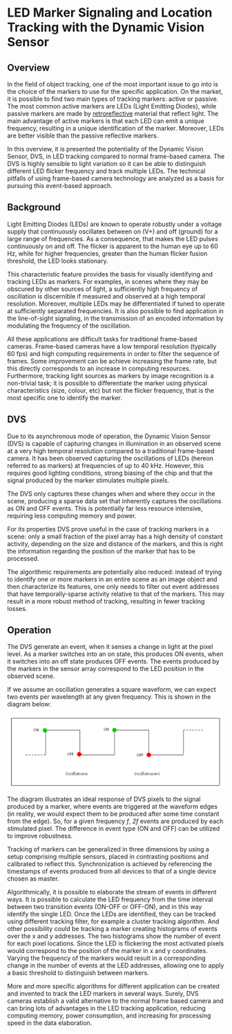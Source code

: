 # LED Marker Signaling and Location Tracking with the Dynamic Vision Sensor

## Overview

In the field of object tracking, one of the most important issue to go
into is the choice of the markers to use for the specific application.
On the market, it is possible to find two main types of tracking
markers: active or passive. The most common active markers are LEDs
(Light Emitting Diodes), while passive markers are made by
[retroreflective](https://en.wikipedia.org/wiki/Retroreflective)
material that reflect light. The main advantage of active markers is
that each LED can emit a unique frequency, resulting in a unique
identification of the marker. Moreover, LEDs are better visible than the
passive reflective markers.

In this overview, it is presented the potentiality of the Dynamic Vision
Sensor, DVS, in LED tracking compared to normal frame-based camera. The
DVS is highly sensible to light variation so it can be able to
distinguish different LED flicker frequency and track multiple LEDs. The
technical pitfalls of using frame-based camera technology are analyzed
as a basis for pursuing this event-based approach.

## Background

Light Emitting Diodes (LEDs) are known to operate robustly under a
voltage supply that continuously oscillates between on (V+) and off
(ground) for a large range of frequencies. As a consequence, that makes
the LED pulses continuously on and off. The flicker is apparent to the
human eye up to 60 Hz, while for higher frequencies, greater than the
human flicker fusion threshold, the LED looks stationary.

This characteristic feature provides the basis for visually identifying
and tracking LEDs as markers. For examples, in scenes where they may be
obscured by other sources of light, a sufficiently high frequency of
oscillation is discernible if measured and observed at a high temporal
resolution. Moreover, multiple LEDs may be differentiated if tuned to
operate at sufficiently separated frequencies. It is also possible to
find application in the line-of-sight signaling, in the transmission of
an encoded information by modulating the frequency of the oscillation.

All these applications are difficult tasks for traditional frame-based
cameras. Frame-based cameras have a low temporal resolution (typically
60 fps) and high computing requirements in order to filter the sequence
of frames. Some improvement can be achieve increasing the frame rate,
but this directly corresponds to an increase in computing resources.
Furthermore, tracking light sources as markers by image recognition is a
non-trivial task; it is possible to differentiate the marker using
physical characteristics (size, colour, etc) but not the flicker
frequency, that is the most specific one to identify the marker.

## DVS

Due to its asynchronous mode of operation, the Dynamic Vision Sensor
(DVS) is capable of capturing changes in illumination in an observed
scene at a very high temporal resolution compared to a traditional
frame-based camera. It has been observed capturing the oscillations of
LEDs (hereon referred to as markers) at frequencies of up to 40 kHz.
However, this requires good lighting conditions, strong biasing of the
chip and that the signal produced by the marker stimulates multiple
pixels.

The DVS only captures these changes when and where they occur in the
scene, producing a sparse data set that inherently captures the
oscillations as ON and OFF events. This is potentially far less resource
intensive, requiring less computing memory and power.

For its properties DVS prove useful in the case of tracking markers in a
scene: only a small fraction of the pixel array has a high density of
constant activity, depending on the size and distance of the markers,
and this is right the information regarding the position of the marker
that has to be processed.

The algorithmic requirements are potentially also reduced: instead of
trying to identify one or more markers in an entire scene as an image
object and then characterize its features, one only needs to filter out
event addresses that have temporally-sparse activity relative to that of
the markers. This may result in a more robust method of tracking,
resulting in fewer tracking losses.

## Operation

The DVS generate an event, when it senses a change in light at the pixel
level. As a marker switches into an on state, this produces ON events,
when it switches into an off state produces OFF events. The events
produced by the markers in the sensor array correspond to the LED
position in the observed scene.

If we assume an oscillation generates a square waveform, we can expect
two events per wavelength at any given frequency. This is shown in the
diagram below:

<p align="center">
<img src="media/events_oscillation_graph.png" width="700">

The diagram illustrates an ideal response of DVS pixels to the signal
produced by a marker, where events are triggered at the waveform edges
(in reality, we would expect them to be produced after some time
constant from the edge). So, for a given frequency *f*, *2f* events are
produced by each stimulated pixel. The difference in event type (ON and
OFF) can be utilized to improve robustness.

Tracking of markers can be generalized in three dimensions by using a
setup comprising multiple sensors, placed in contrasting positions and
calibrated to reflect this. Synchronization is achieved by referencing
the timestamps of events produced from all devices to that of a single
device chosen as master.

Algorithmically, it is possible to elaborate the stream of events in
different ways. It is possible to calculate the LED frequency from the
time interval between two transition events (ON-OFF or OFF-ON), and in
this way identify the single LED. Once the LEDs are identified, they can
be tracked using different tracking filter, for example a cluster
tracking algorithm. And other possibility could be tracking a marker
creating histograms of events over the x and y addresses. The two
histograms show the number of event for each pixel locations. Since the
LED is flickering the most activated pixels would correspond to the
position of the marker in x and y coordinates. Varying the frequency of
the markers would result in a corresponding change in the number of
events at the LED addresses, allowing one to apply a basic threshold to
distinguish between markers.

More and more specific algorithms for different application can be
created and invented to track the LED markers in several ways. Surely,
DVS cameras establish a valid alternative to the normal frame based
camera and can bring lots of advantages in the LED tracking application,
reducing computing memory, power consumption, and increasing for
processing speed in the data elaboration.
